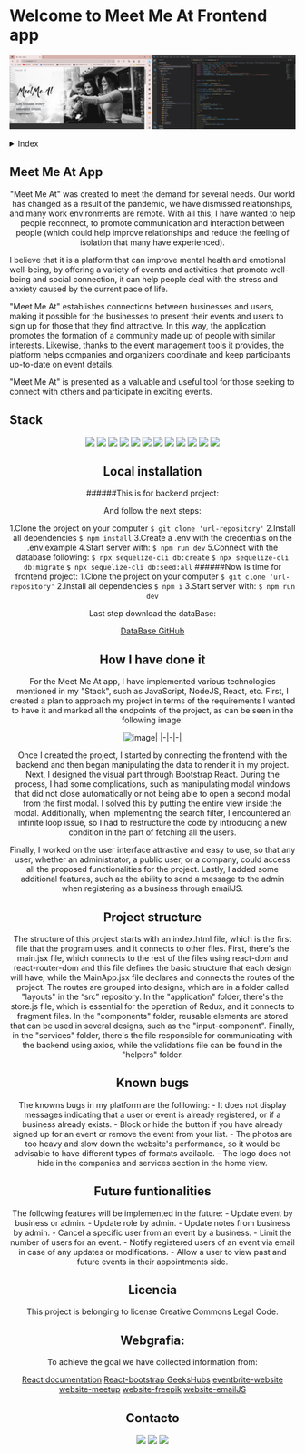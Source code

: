 # Welcome to Meet Me At Frontend app  
<p aling="center"><img src="./MeetMeAt/src/assets/mainpicture.jpg"/></p>

<details>
  <summary>Index</summary>
  <ol>
    <li><a href="#meet-me-at-app">About Meet Me At app</a></li>
    <li><a href="#stack">Stack</a></li>
    <li><a href="#local-instalation">Local installation</a></li>
    <li><a href="#how-i-have-done-it">How I done it</a></li>
    <li><a href="#project-structure">Project structure</a></li>
    <li><a href="#known-bugs">Known bugs</a></li>
    <li><a href="#future-functionalities">Future funtionalities</a></li>
    <li><a href="#licence">Licence</a></li>
    <li><a href="#webgraphy">Webgraphy</a></li>
    <li><a href="#contact">Contact</a></li>
  </ol>
</details>

## Meet Me At App

<p align="center">"Meet Me At" was created to meet the demand for several needs. Our world has changed as a result of the pandemic, we have dismissed relationships, and many work environments are remote. With all this, I have wanted to help people reconnect, to promote communication and interaction between people (which could help improve relationships and reduce the feeling of isolation that many have experienced).

I believe that it is a platform that can improve mental health and emotional well-being, by offering a variety of events and activities that promote well-being and social connection, it can help people deal with the stress and anxiety caused by the current pace of life.

"Meet Me At" establishes connections between businesses and users, making it possible for the businesses to present their events and users to sign up for those that they find attractive. In this way, the application promotes the formation of a community made up of people with similar interests. Likewise, thanks to the event management tools it provides, the platform helps companies and organizers coordinate and keep participants up-to-date on event details. 

"Meet Me At" is presented as a valuable and useful tool for those seeking to connect with others and participate in exciting events.</p>



## Stack
<div align="center">
<a href="https://www.reactjs.com/">
    <img src= "https://img.shields.io/badge/React-20232A?style=for-the-badge&logo=react&logoColor=61DAFB"/>
</a>
<a href="https://developer.mozilla.org/es/docs/Web/JavaScript">
    <img src= "https://img.shields.io/badge/javascipt-EFD81D?style=for-the-badge&logo=javascript&logoColor=black"/>
</a>
 <a href="https://redux.js.org/">
    <img src= "https://user-images.githubusercontent.com/121863208/227808568-89a147ae-a047-4b1c-8065-9de44bd9bcb2.svg"/>
</a>
<a href="https://react-bootstrap.github.io/">
    <img src= "https://user-images.githubusercontent.com/121863208/227808594-021a15ab-7e14-454b-b977-4a5ade8287ed.svg"/>
</a>
<a href="https://nodejs.org/en">
    <img src= "https://user-images.githubusercontent.com/121863208/227808607-7170e528-cc5d-4a04-a7ec-edfad90e2a1e.svg"/>
</a>
<a href="https://github.com/">
    <img src= "https://user-images.githubusercontent.com/121863208/227808612-8d3f0fee-99d9-45d8-8274-6584c9ac0b38.svg"/>
</a>
<a href="https://git-scm.com/downloads">
    <img src= "https://user-images.githubusercontent.com/121863208/227808620-cd6e5d5c-dd63-4a9d-b19d-0983807cae95.svg"/>
</a>
<a href="https://aws.amazon.com/es/">
    <img src= "https://user-images.githubusercontent.com/121863208/227808635-e232785c-0d4c-4067-ad94-c33a707c3d17.svg"/>
</a>
<a href="https://developer.mozilla.org/es/docs/Web/CSS">
    <img src= "https://user-images.githubusercontent.com/121863208/227808642-a8dcfecb-74b9-4796-8b2b-7bfe5cf1b4ba.svg"/>
</a>
<a href="https://nextjs.org/">
    <img src= "https://user-images.githubusercontent.com/121863208/227808660-c8b59b3d-34bd-446f-83e1-8157f5a09b98.svg"/>
</a>
<a href="https://expressjs.com/">
    <img src= "https://user-images.githubusercontent.com/121863208/227808665-1bf127e8-1ad3-4836-b42e-92bb5844a260.svg"/>
</a>
<a href="https://www.sequelize.org/">
    <img src= "https://img.shields.io/badge/sequelize-3C76C3?style=for-the-badge&logo=sequelize&logoColor=white"/>
</a>

## Local installation
######This is for backend project:

  And follow the next steps:

 1.Clone the project on your computer
    ` $ git clone 'url-repository' `
 2.Install all dependencies
    ` $ npm install `
 3.Create a .env with the credentials on the .env.example
 4.Start server with:
   ``` $ npm run dev ```
 5.Connect with the database following:
    ``` $ npx sequelize-cli db:create ```
    ``` $ npx sequelize-cli db:migrate ```
    ``` $ npx sequelize-cli db:seed:all ```
######Now is time for frontend project:
 1.Clone the project on your computer
    ` $ git clone 'url-repository' `
 2.Install all dependencies
    ` $ npm i `
 3.Start server with:
   ``` $ npm run dev ```

Last step download the dataBase:

 [DataBase GitHub](https://github.com/LauraSanchezLucas/lsl-MeetMeAt-Final-Project-GeeksHubs)

## How I have done it
For the Meet Me At app, I have implemented various technologies mentioned in my "Stack", such as JavaScript, NodeJS, React, etc. First, I created a plan to approach my project in terms of the requirements I wanted to have it and marked all the endpoints of the project, as can be seen in the following image:

![image](./assets/../MeetMeAt/src/assets/readmepicture1.jpg)|
|-|-|-|

Once I created the project, I started by connecting the frontend with the backend and then began manipulating the data to render it in my project. Next, I designed the visual part through Bootstrap React. 
During the process, I had some complications, such as manipulating modal windows that did not close automatically or not being able to open a second modal from the first modal. I solved this by putting the entire view inside the modal. Additionally, when implementing the search filter, I encountered an infinite loop issue, so I had to restructure the code by introducing a new condition in the part of fetching all the users.

Finally, I worked on the user interface attractive and easy to use, so that any user, whether an administrator, a public user, or a company, could access all the proposed functionalities for the project. Lastly, I added some additional features, such as the ability to send a message to the admin when registering as a business through emailJS.

## Project structure

The structure of this project starts with an index.html file, which is the first file that the program uses, and it connects to other files. First, there's the main.jsx file, which connects to the rest of the files using react-dom and react-router-dom and this file defines the basic structure that each design will have, while the MainApp.jsx file declares and connects the routes of the project. The routes are grouped into designs, which are in a folder called "layouts" in the “src” repository. 
In the "application" folder, there's the store.js file, which is essential for the operation of Redux, and it connects to fragment files. 
In the "components" folder, reusable elements are stored that can be used in several designs, such as the "input-component". 
Finally, in the "services" folder, there's the file responsible for communicating with the backend using axios, while the validations file can be found in the "helpers" folder.

## Known bugs
 The knowns bugs in my platform are the folllowing:
    -   It does not display messages indicating that a user or event is already registered, or if a business already exists.
    -   Block or hide the button if you have already signed up for an event or remove the event from your list.
    -   The photos are too heavy and slow down the website's performance, so it would be advisable to have different types of formats available.
    -   The logo does not hide in the companies and services section in the home view.

## Future funtionalities
The following features will be implemented in the future:
        -   Update event by business or admin.
        -   Update role by admin.
        -   Update notes from business by admin.
        -   Cancel a specific user from an event by a business.
        -   Limit the number of users for an event.
        -   Notify registered users of an event via email in case of any updates or modifications.
        -   Allow a user to view past and future events in their appointments side.

## Licencia
This project is belonging to license Creative Commons Legal Code.

## Webgrafia:
To achieve the goal we have collected information from:

[React documentation](https://www.reactjs.com/)
[React-bootstrap GeeksHubs](https://react-bootstrap.github.io/)
[eventbrite-website](https://www.eventbrite.es/d/spain--valencia/events/)
[website-meetup](https://www.meetup.com/es-ES/)
[website-freepik](https://www.freepik.es/)
[website-emailJS](https://www.emailjs.com/)


## Contacto

<a href = "laura:lausnclu@gmail.com"><img src="https://img.shields.io/badge/Gmail-C6362C?style=for-the-badge&logo=gmail&logoColor=white" target="_blank"></a>
<a href="https://www.linkedin.com/in/laura-sanchez-lucas-5b2222251" target="_blank"><img src="https://img.shields.io/badge/-LinkedIn-%230077B5?style=for-the-badge&logo=linkedin&logoColor=white" target="_blank"></a>
<a href="https://github.com/LauraSanchezLucas" target="_blank"><img src="https://img.shields.io/badge/github-24292F?style=for-the-badge&logo=github&logoColor=red" target="_blank"></a>